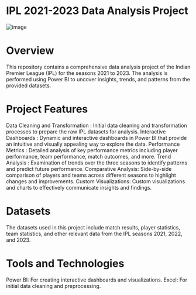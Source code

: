 # IPL 2021-2023 Data Analysis Project

![image](https://github.com/user-attachments/assets/ae7e86ea-d5a4-4220-b6a3-160d0d5d3ead)

# Overview

This repository contains a comprehensive data analysis project of the Indian Premier League (IPL) for the seasons 2021 to 2023. The analysis is performed using Power BI to uncover insights, trends, and patterns from the provided datasets.

# Project Features
  Data Cleaning and Transformation : Initial data cleaning and transformation processes to prepare the raw IPL datasets for analysis.
  Interactive Dashboards : Dynamic and interactive dashboards in Power BI that provide an intuitive and visually appealing way to explore the data.
  Performance Metrics : Detailed analysis of key performance metrics including player performance, team performance, match outcomes, and more.
  Trend Analysis : Examination of trends over the three seasons to identify patterns and predict future performance.
  Comparative Analysis: Side-by-side comparison of players and teams across different seasons to highlight changes and improvements.
  Custom Visualizations: Custom visualizations and charts to effectively communicate insights and findings.

# Datasets

The datasets used in this project include match results, player statistics, team statistics, and other relevant data from the IPL seasons 2021, 2022, and 2023.

# Tools and Technologies

Power BI: For creating interactive dashboards and visualizations.
Excel: For initial data cleaning and preprocessing.







